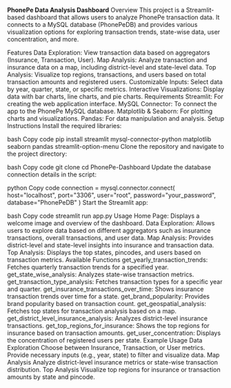 **PhonePe Data Analysis Dashboard**
Overview
This project is a Streamlit-based dashboard that allows users to analyze PhonePe transaction data. It connects to a MySQL database (PhonePeDB) and provides various visualization options for exploring transaction trends, state-wise data, user concentration, and more.

Features
Data Exploration: View transaction data based on aggregators (Insurance, Transaction, User).
Map Analysis: Analyze transaction and insurance data on a map, including district-level and state-level data.
Top Analysis: Visualize top regions, transactions, and users based on total transaction amounts and registered users.
Customizable Inputs: Select data by year, quarter, state, or specific metrics.
Interactive Visualizations: Display data with bar charts, line charts, and pie charts.
Requirements
Streamlit: For creating the web application interface.
MySQL Connector: To connect the app to the PhonePe MySQL database.
Matplotlib & Seaborn: For plotting charts and visualizations.
Pandas: For data manipulation and analysis.
Setup Instructions
Install the required libraries:

bash
Copy code
pip install streamlit mysql-connector-python matplotlib seaborn pandas streamlit-option-menu
Clone the repository and navigate to the project directory:

bash
Copy code
git clone <repo-url>
cd PhonePe-Dashboard
Update the database connection details in the script:

python
Copy code
connection = mysql.connector.connect(
    host="localhost",
    port="3306",
    user="root",
    password="your_password",
    database="PhonePeDB"
)
Start the Streamlit app:

bash
Copy code
streamlit run app.py
Usage
Home Page: Displays a welcome image and overview of the dashboard.
Data Exploration: Allows users to explore data based on different aggregators such as insurance transactions, overall transactions, and user data.
Map Analysis: Provides district-level and state-level insights into insurance and transaction data.
Top Analysis: Displays the top states, pincodes, and users based on transaction metrics.
Available Functions
get_yearly_transaction_trends: Fetches quarterly transaction trends for a specified year.
get_state_wise_analysis: Analyzes state-wise transaction metrics.
get_transaction_type_analysis: Fetches transaction types for a specific year and quarter.
get_insurance_transactions_over_time: Shows insurance transaction trends over time for a state.
get_brand_popularity: Provides brand popularity based on transaction count.
get_geospatial_analysis: Fetches top states for transaction analysis based on a map.
get_district_level_insurance_analysis: Analyzes district-level insurance transactions.
get_top_regions_for_insurance: Shows the top regions for insurance based on transaction amounts.
get_user_concentration: Displays the concentration of registered users per state.
Example Usage
Data Exploration
Choose between Insurance, Transaction, or User metrics.
Provide necessary inputs (e.g., year, state) to filter and visualize data.
Map Analysis
Analyze district-level insurance metrics or state-wise transaction distribution.
Top Analysis
Visualize top regions for insurance or transaction amounts by state and pincode.

